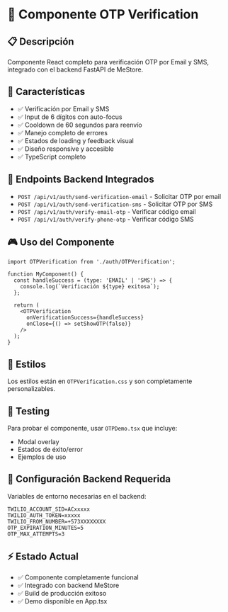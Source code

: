 # 🔐 Componente OTP Verification

## 📋 Descripción

Componente React completo para verificación OTP por Email y SMS, integrado con el backend FastAPI de MeStore.

## 🚀 Características

- ✅ Verificación por Email y SMS
- ✅ Input de 6 dígitos con auto-focus
- ✅ Cooldown de 60 segundos para reenvío
- ✅ Manejo completo de errores
- ✅ Estados de loading y feedback visual
- ✅ Diseño responsive y accesible
- ✅ TypeScript completo

## 📡 Endpoints Backend Integrados

- `POST /api/v1/auth/send-verification-email` - Solicitar OTP por email
- `POST /api/v1/auth/send-verification-sms` - Solicitar OTP por SMS
- `POST /api/v1/auth/verify-email-otp` - Verificar código email
- `POST /api/v1/auth/verify-phone-otp` - Verificar código SMS

## 🎮 Uso del Componente

```tsx
import OTPVerification from './auth/OTPVerification';

function MyComponent() {
  const handleSuccess = (type: 'EMAIL' | 'SMS') => {
    console.log(`Verificación ${type} exitosa`);
  };

  return (
    <OTPVerification
      onVerificationSuccess={handleSuccess}
      onClose={() => setShowOTP(false)}
    />
  );
}
```

## 🎨 Estilos

Los estilos están en `OTPVerification.css` y son completamente personalizables.

## 🧪 Testing

Para probar el componente, usar `OTPDemo.tsx` que incluye:

- Modal overlay
- Estados de éxito/error
- Ejemplos de uso

## 🔧 Configuración Backend Requerida

Variables de entorno necesarias en el backend:

```
TWILIO_ACCOUNT_SID=ACxxxxx
TWILIO_AUTH_TOKEN=xxxxx
TWILIO_FROM_NUMBER=+573XXXXXXXX
OTP_EXPIRATION_MINUTES=5
OTP_MAX_ATTEMPTS=3
```

## ⚡ Estado Actual

- ✅ Componente completamente funcional
- ✅ Integrado con backend MeStore
- ✅ Build de producción exitoso
- ✅ Demo disponible en App.tsx

